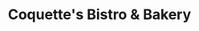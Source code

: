 ---
title: "Coquette's Bistro & Bakery"
url: /colorado-springs/coquettes-bistro-and-bakery/
shop: bakery
---